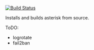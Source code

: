 [![Build Status](https://travis-ci.org/Yannik/ansible-role-asterisk.svg?branch=master)](https://travis-ci.org/Yannik/ansible-role-asterisk)

Installs and builds asterisk from source.

ToDO:
- logrotate
- fail2ban
